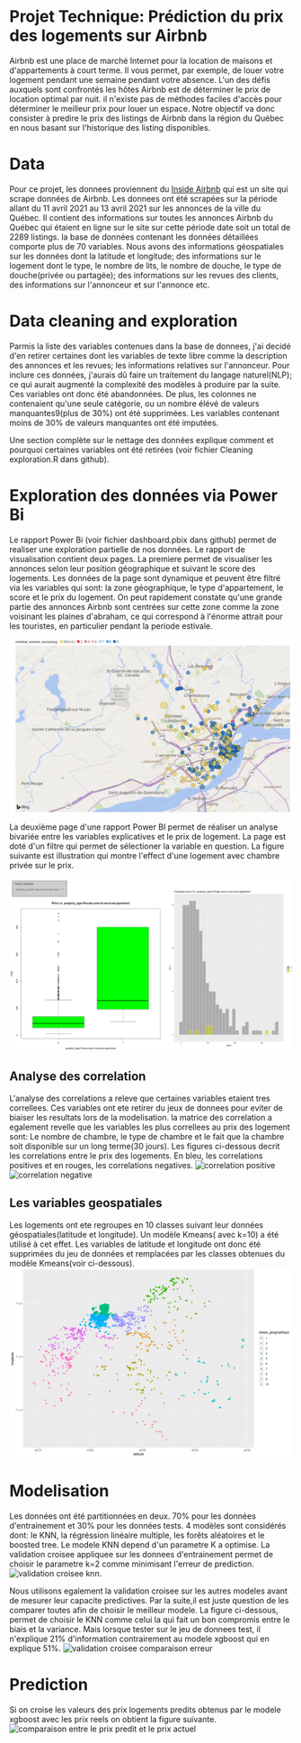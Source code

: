 # Projet Technique: Prédiction du prix des logements sur Airbnb
Airbnb est une place de marché Internet pour la location de maisons et d'appartements à court terme. Il vous permet, par exemple, de louer  votre logement pendant une semaine pendant votre absence. L'un des défis auxquels sont confrontés les hôtes Airbnb est de déterminer le prix de location optimal par nuit.  il n'existe pas de méthodes faciles d'accès pour déterminer le meilleur prix pour louer un espace.  Notre objectif va donc consister à predire le prix des listings de Airbnb dans la région du Québec en nous basant sur l'historique des listing disponibles.

# Data
Pour ce projet, les donnees  proviennent du [Inside Airbnb](http://insideairbnb.com/get-the-data.html) qui est un site qui scrape données de Airbnb. Les donnees ont été scrapées sur la période allant du 11 avril 2021 au 13 avril 2021 sur les annonces de  la ville du Québec. Il contient des informations sur toutes les annonces Airbnb du Québec qui étaient en ligne sur le site sur cette période date soit un total de 2289 listings. la base de données contenant les données détaillées comporte plus de 70 variables. Nous avons des informations géospatiales sur les données dont la latitude et longitude; des informations sur le logement dont le type, le nombre de lits, le nombre de douche, le type de douche(privée ou partagée); des informations  sur les revues des clients, des informations sur l'annonceur et sur l'annonce etc.

# Data cleaning and exploration
Parmis la liste des variables contenues dans la base de donnees, j'ai decidé d'en retirer certaines dont les  variables de texte libre comme  la description des annonces et les revues;  les informations relatives sur l'annonceur. Pour inclure ces données, j'aurais dû faire un traitement du langage naturel(NLP); ce qui aurait augmenté la complexité des modèles à produire par la suite.  Ces variables ont donc été abandonnées. De plus, les colonnes ne contenaient qu'une seule catégorie, ou un nombre élévé de valeurs manquantes9(plus de 30%)  ont été supprimées. Les variables contenant moins de 30% de valeurs manquantes ont été imputées.

Une section complète  sur le nettage des données  explique comment et pourquoi certaines variables ont été retirées (voir fichier Cleaning exploration.R dans github).

# Exploration des données via Power Bi 
Le rapport Power Bi (voir fichier dashboard.pbix dans github) permet de realiser une exploration partielle de nos données.  Le rapport de visualisation contient deux pages. La premiere permet de visualiser les annonces selon leur position géographique et suivant le score des logements.  Les données de la page sont dynamique et peuvent être filtré via les variables qui sont: la zone géographique, le type d'appartement, le score  et le prix du logement. On peut rapidement constate qu'une grande partie des annonces Airbnb sont centrées sur cette zone comme la zone voisinant les plaines d'abraham, ce qui correspond à l'énorme attrait pour les touristes, en particulier pendant la periode estivale. 

![maps des donnees](https://raw.githubusercontent.com/Romanicarchil/Projet-Airbnb/main/projectImage/Screenshot%20from%202021-06-21%2014-57-07.png)


La deuxième page d'une rapport Power BI permet de réaliser un analyse bivariée entre les variables explicatives et le prix de logement. La page est doté d'un filtre qui permet de sélectioner la variable en question. La figure suivante est illustration qui montre l'effect d'une logement avec chambre privée sur le prix.

![analyse bivariee entre le prix et variable chambre_privee](https://github.com/Romanicarchil/Projet-Airbnb/blob/main/projectImage/analyse%20bivariees.PNG)

## Analyse des correlation
L'analyse des correlations a releve que certaines variables etaient tres correllees. Ces variables ont ete retirer du jeux de donnees pour eviter de biaiser les resultats lors de la modelisation. la matrice des correlation a egalement revelle que les variables les plus correllees au prix des logement sont: Le nombre de chambre, le type de chambre et le fait que la chambre soit disponible sur un long terme(30 jours). Les figures ci-dessous decrit les correlations entre le prix des logements. En bleu, les correlations positives et en rouges, les correlations negatives.
![correlation positive](https://raw.githubusercontent.com/Romanicarchil/Projet-Airbnb/blob/main/projectImage/Screenshot%20from%202021-06-21%2021-21-37.png)
![correlation negative](https://raw.githubusercontent.com/Romanicarchil/Projet-Airbnb/blob/main/projectImage/Screenshot%20from%202021-06-21%2021-22-32.png)

## Les variables geospatiales
Les logements ont ete regroupes en 10 classes suivant leur données géospatiales(latitude et longitude). Un modèle Kmeans( avec k=10) a été utilisé à cet effet.
Les variables de latitude et longitude ont donc été supprimées du jeu de données et remplacées  par les classes obtenues du modèle Kmeans(voir ci-dessous). 
![regroupement des logements suivants leur latitude et longitudes](https://github.com/Romanicarchil/Projet-Airbnb/blob/main/projectImage/regroupement_points.png)

# Modelisation
Les données ont été partitionnées en deux. 70% pour les données d'entrainement et 30% pour les données tests. 4 modèles sont considérés dont: le KNN, la régréssion linéaire multiple, les forêts aléatoires et le boosted tree. 
Le modele KNN depend d'un parametre K a optimise. La validation croisee appliquee sur les donnees d'entrainement  permet de choisir le parametre k=2 comme minimisant l'erreur de prediction. 
![validation croisee knn](https://raw.githubusercontent.com/Romanicarchil/Projet-Airbnb/blob/main/projectImage/knn%20validation%20croisee.png).

Nous utilisons egalement la validation croisee sur les autres modeles avant de mesurer leur capacite predictives. Par la suite,il est juste question de les comparer toutes afin de choisir le meilleur modele. La figure ci-dessous, permet de choisir le KNN  comme celui la qui fait un bon compromis entre le biais et la variance. Mais lorsque tester sur le jeu de donnees test, il n'explique 21% d'information contrairement au modele xgboost qui en explique 51%. 
![validation croisee comparaison erreur](https://raw.githubusercontent.com/Romanicarchil/Projet-Airbnb/blob/main/projectImage/Erreur%20du%20modeles%20validation%20croisees.png)


# Prediction 
Si on croise les valeurs des prix logements predits  obtenus par le modele xgboost avec  les prix reels on obtient la figure suivante. 
![comparaison entre le prix predit et le prix actuel](https://raw.githubusercontent.com/Romanicarchil/Projet-Airbnb/blob/main/projectImage/Predicted%20value%20vs%20actual%20price.png)




